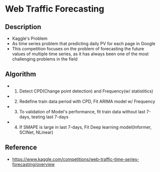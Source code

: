 # Web Traffic Forecasting

## Description
* Kaggle's Problem
* As time series problem that predicting daily PV for each page in Google
* This competition focuses on the problem of forecasting the future values of multiple time series, as it has always been one of the most challenging problems in the field

## Algorithm
* 1) Detect CPD(Change point detection) and Frequency(w/ statistitics)
* 2) Redefine train data period with CPD, Fit ARIMA model w/ Frequency
* 3) To validation of Model's performance, fit train data without last 7-days, testing last 7-days
* 4) If SMAPE is large in last 7-days, Fit Deep learning model(Informer, SCINet, NLinear) 

## Reference
* https://www.kaggle.com/competitions/web-traffic-time-series-forecasting/overview
